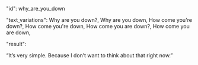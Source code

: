 "id": why_are_you_down

"text_variations":
Why are you down?, Why are you down, How come you're down?, How come you're down, How come you are down?, How come you are down,

"result":

“It’s very simple. Because I don’t want to think about that right now.”

